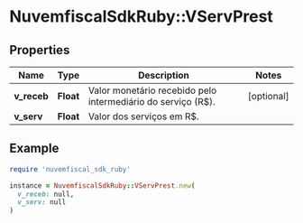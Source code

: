 # NuvemfiscalSdkRuby::VServPrest

## Properties

| Name | Type | Description | Notes |
| ---- | ---- | ----------- | ----- |
| **v_receb** | **Float** | Valor monetário recebido pelo intermediário do serviço (R$). | [optional] |
| **v_serv** | **Float** | Valor dos serviços em R$. |  |

## Example

```ruby
require 'nuvemfiscal_sdk_ruby'

instance = NuvemfiscalSdkRuby::VServPrest.new(
  v_receb: null,
  v_serv: null
)
```

